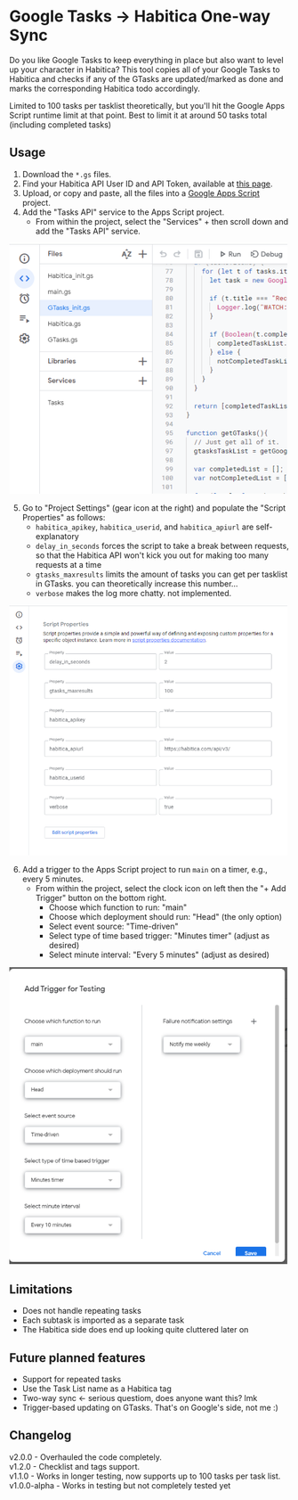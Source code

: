 # Google Tasks -> Habitica One-way Sync

Do you like Google Tasks to keep everything in place but also want to level up your character in Habitica? This tool copies all of your Google Tasks to Habitica and checks if any of the GTasks are updated/marked as done and marks the corresponding Habitica todo accordingly.

Limited to 100 tasks per tasklist theoretically, but you'll hit the Google Apps Script runtime limit at that point. Best to limit it at around 50 tasks total (including completed tasks)

## Usage

1. Download the `*.gs` files. 
2. Find your Habitica API User ID and API Token, available at [this page](https://habitica.com/user/settings/api).
3. Upload, or copy and paste, all the files into a [Google Apps Script](https://script.google.com/) project.
4. Add the "Tasks API" service to the Apps Script project.
    * From within the project, select the "Services" + then scroll down and add the "Tasks API" service.

<img src="screenshots/gapps_services.png" width="500" />


5. Go to "Project Settings" (gear icon at the right) and populate the "Script Properties" as follows:
   * `habitica_apikey`, `habitica_userid`, and `habitica_apiurl` are self-explanatory
   * `delay_in_seconds` forces the script to take a break between requests, so that the Habitica API won't kick you out for making too many requests at a time
   * `gtasks_maxresults` limits the amount of tasks you can get per tasklist in GTasks. you can theoretically increase this number...
   * `verbose` makes the log more chatty. not implemented.

<img src="screenshots/script_properties.png" width="500" />

6. Add a trigger to the Apps Script project to run  `main` on a timer, e.g., every 5 minutes.  
    * From within the project, select the clock icon on left then the "+ Add Trigger" button on the bottom right.
        * Choose which function to run: "main"
        * Choose which deployment should run: "Head" (the only option)
        * Select event source: "Time-driven"
        * Select type of time based trigger: "Minutes timer" (adjust as desired)
        * Select minute interval: "Every 5 minutes" (adjust as desired)

<img src="screenshots/trigger.png" width="500" />

## Limitations

* Does not handle repeating tasks
* Each subtask is imported as a separate task
* The Habitica side does end up looking quite cluttered later on

## Future planned features

* Support for repeated tasks
* Use the Task List name as a Habitica tag
* Two-way sync <- serious questiom, does anyone want this? lmk
* Trigger-based updating on GTasks. That's on Google's side, not me :)

## Changelog
  
v2.0.0 - Overhauled the code completely.  
v1.2.0 - Checklist and tags support.  
v1.1.0 - Works in longer testing, now supports up to 100 tasks per task list.    
v1.0.0-alpha - Works in testing but not completely tested yet  
